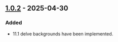 ## [1.0.2](https://github.com/NintendoLink07/MythicIO---Resources/releases/tag/1.0.2) - 2025-04-30

### Added

- 11.1 delve backgrounds have been implemented.